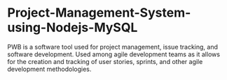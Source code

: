 # Project-Management-System-using-Nodejs-MySQL
PWB is a software tool used for project management, issue tracking, and software development. Used among agile development teams as it allows for the creation and tracking of user stories, sprints, and other agile development methodologies. 
